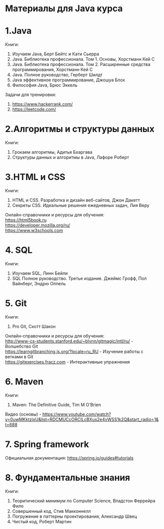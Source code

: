 # Материалы для Java курса

# 1.Java
Книги:
1. Изучаем Java, Берт Бейтс и Кати Сьерра
2. Java. Библиотека профессионала. Том 1. Основы, Хорстманн Кей С
3. Java. Библиотека профессионала. Том 2. Расширенные средства программирования, Хорстманн Кей С
4. Java. Полное руководство, Герберт Шилдт
5. Java эффективное программирование, Джошуа Блох
6. Философия Java, Брюс Эккель

Задачи для тренировки: <br>
1. https://www.hackerrank.com/ <br>
2. https://leetcode.com/

# 2.Алгоритмы и структуры данных
Книги:
1. Грокаем алгоритмы, Адитья Бхаргава
2. Структуры данных и алгоритмы в Java, Лафоре Роберт

# 3.HTML и CSS
Книги:
1. HTML и CSS. Разработка и дизайн веб-сайтов, Джон Дакетт
2. Секреты CSS. Идеальные решения ежедневных задач, Лия Веру

Онлайн-справочники и pесурсы для обучения: <br>
https://html5book.ru <br>
https://developer.mozilla.org/ru/ <br>
https://www.w3schools.com

# 4. SQL
Книги:
1. Изучаем SQL, Линн Бейли
2. SQL Полное руководство. Третье издание. Джеймс Грофф, Пол Вайнберг, Эндрю Оппель

# 5. Git
Книги: <br>
1. Pro Git, Скотт Шакон <br>

Онлайн-справочники и pесурсы для обучения: <br>
http://www-cs-students.stanford.edu/~blynn/gitmagic/intl/ru/ - Волшебство Git <br>
https://learngitbranching.js.org/?locale=ru_RU - Изучение работы с ветками в Git <br>
https://gitexercises.fracz.com - Интерактивные упражнения

# 6. Maven
Книги: <br>
1. Maven: The Definitive Guide, Tim M O'Brien

Видео (основы) - https://www.youtube.com/watch?v=0uwMKktzixU&list=RDCMUCcORCILcBXus2e4vWSS1k2Q&start_radio=1&t=688

# 7. Spring framework
Официальная документация:
https://spring.io/guides#tutorials

# 8. Фундаментальные знания
Книги:
1. Теоритический минимум по Computer Science, Владстон Феррейра Фило
2. Совершенный код, Стив Макконнелл
3. Погружение в паттерны проектирования, Александр Швец
4. Чистый код, Роберт Мартин
